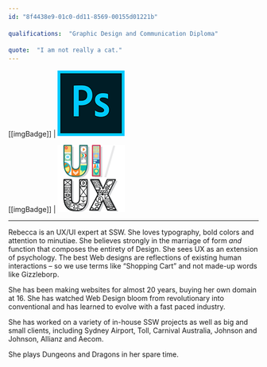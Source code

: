 ```yaml
---
id: "8f4438e9-01c0-dd11-8569-00155d01221b"

qualifications:  "Graphic Design and Communication Diploma"

quote:  "I am not really a cat."
---
```

  

[[imgBadge]]
| ![Photoshop](../badges/Designer-adobe-photoshop.png)

[[imgBadge]]
| ![UX/UI](../badges/Designer-web-uiux.png)

---
Rebecca is an UX/UI expert at SSW. She loves typography, bold colors and attention to minutiae. She believes strongly in the marriage of form *and* function that composes the entirety of Design. She sees UX as an extension of psychology. The best Web designs are reflections of existing human interactions – so we use terms like “Shopping Cart” and not made-up words like Gizzleborp.

She has been making websites for almost 20 years, buying her own domain at 16. She has watched Web Design bloom from revolutionary into conventional and has learned to evolve with a fast paced industry.

She has worked on a variety of in-house SSW projects as well as big and small clients, including Sydney Airport, Toll, Carnival Australia, Johnson and Johnson, Allianz and Aecom.

She plays Dungeons and Dragons in her spare time.
